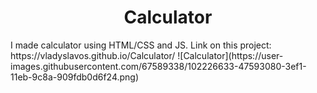 <h1 align = "center">Calculator</h1>
I made calculator using HTML/CSS and JS.
Link on this project: https://vladyslavos.github.io/Calculator/
![Calculator](https://user-images.githubusercontent.com/67589338/102226633-47593080-3ef1-11eb-9c8a-909fdb0d6f24.png)
